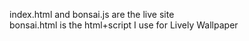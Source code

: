 index.html and bonsai.js are the live site <br>
bonsai.html is the html+script I use for Lively Wallpaper
